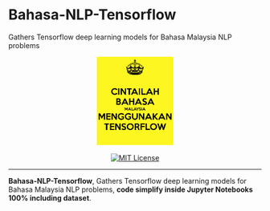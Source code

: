 # Bahasa-NLP-Tensorflow
Gathers Tensorflow deep learning models for Bahasa Malaysia NLP problems

<p align="center">
    <a href="#readme">
        <img alt="logo" width="30%" src="cintailah-bahasa-malaysia-menggunakan-tensorflow.jpg">
    </a>
</p>
<p align="center">
  <a href="https://github.com/huseinzol05/Bahasa-NLP-Tensorflow/blob/master/LICENSE"><img alt="MIT License" src="https://img.shields.io/badge/License-MIT-yellow.svg"></a>
</p>

---

**Bahasa-NLP-Tensorflow**, Gathers Tensorflow deep learning models for Bahasa Malaysia NLP problems, **code simplify inside Jupyter Notebooks 100% including dataset**.
